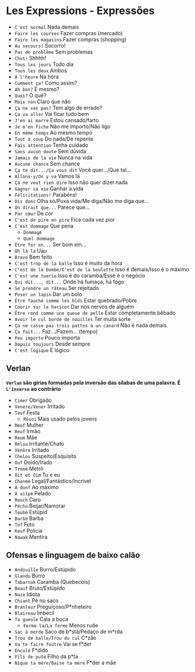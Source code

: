 # Les Expressions - Expressões

-   `C'est normal` Nada demais
-   `Faire les courses` Fazer compras (mercado)
-   `Faire les magasins` Fazer compras (shopping)
-   `Au secours!` Socorro!
-   `Pas de problème` Sem problemas
-   `Chut!` Shhhh!
-   `Tous les jours` Todo dia
-   `Tous les deux` Ambos
-   `À l'heure` Na hora
-   `Comment ça?` Como assim?
-   `Ah bon?` É mesmo?
-   `Quoi?` O quê?
-   `Mais non` Claro que não
-   `Ça ne vas pas?` Tem algo de errado?
-   `Ça va aller` Vai ficar tudo bem
-   `J'en ai marre` Estou cansado/farto
-   `Je m'en fiche` Não me importo/Não ligo
-   `En même temps` Ao mesmo tempo
-   `Tout à coup` Do nada/De repente
-   `Fais attention` Tenha cuidado
-   `Sans aucun doute` Sem dúvida
-   `Jamais de la vie` Nunca na vida
-   `Aucune chance` Sem chance
-   `Ça te dit.../Ça vous dit` Você quer.../Que tal...
-   `Allons-y/On y va` Vamos lá
-   `Ça ne veut rien dire` Isso não quer dizer nada
-   `Gagner sa vie` Ganhar a vida
-   `Félicitations!` Parabéns!
-   `Dis donc` Olha só/Puxa vida/Me diga/Não me diga que...
-   `On dirait que...` Parece que...
-   `Par cœur` De cor
-   `C'est de pire en pire` Fica cada vez pior
-   `C'est dommage` Que pena
    -   `Dommage`
    -   `Quel dommage`
-   `Être for en...` Ser bom em...
-   `Oh là là` Uau
-   `Bravo` Bem feito
-   `C'est trop de la balle` Isso é muito da hora
-   `C'est de la bombe/C'est de la boulette` Isso é demais/Isso é o máximo
-   `C'est une tuerie` Isso é do caramba/Esse é o negócio
-   `Qui dit..., dit...` Onde há fumaça, há fogo
-   `Se prendre un râteau` Ser rejeitado
-   `Poser un lapin` Dar um bolo
-   `Être fauché comme les blés` Estar quebrado/Pobre
-   `Courir sur le haricot` Dar nos nervos de alguém
-   `Être rond comme une queue de pelle` Estar completamente bêbado
-   `Avoir le cul bordé de nouilles` Ter muita sorte
-   `Ça ne casse pas trois pattes à un canard` Não é nada demais
-   `Ça fait...` Faz.../Fazem... (tempo)
-   `Peu importe` Pouco importa
-   `Depuis toujours` Desde sempre
-   `C'est logique` É lógico

## Verlan

**`Verlan` são gírias formadas pela inversão das sílabas de uma palavra. É `L'inverse` ao contrário**

-   `Cimer` Obrigado
-   `Venere/Vener` Irritado
-   `Teuf` Festa
    -   `Résoi` Mais usado pelos jovens
-   `Meuf` Mulher
-   `Reuf` Irmão
-   `Reum` Mãe
-   `Relou` Irritante/Chato
-   `Vénère` Irritado
-   `Chelou` Suspeito/Esquisito
-   `Ouf` Doido/Irado
-   `Tromé` Metrô
-   `Oit et Oim` Tu e eu
-   `Chanmé` Legal/Fantástico/Incrível
-   `À donf` Ao máximo
-   `À oilpé` Pelado
-   `Reuch` Caro
-   `Pécho` Beijar/Namorar
-   `Teubé` Estúpid
-   `Barbe` Barba
-   `Tof` Foto
-   `Keuf` Polícia
-   `Nawak` Mentira

## Ofensas e linguagem de baixo calão

-   `Andouille` Burro/Estúpido
-   `Glandu` Burro
-   `Tabarnak` Caramba (Quebecois)
-   `Beauf` Bruto/Estúpido
-   `Naze` Idiota
-   `Chiant` Pé no saco
-   `Branleur` Preguiçoso/P\*nheteiro
-   `Blaireau` Imbecil
-   `Ta gueule` Cala a boca
    -   `Ferme-la/La ferme` Menos rude
-   `Sac à merde` Saco de b\*sta/Pedaço de m\*rda
-   `Trou de balle/Trou du cul` C\*zão
-   `Va te faire foutre` Vai se f\*der
-   `Enculé` F\*dido
-   `Fils de pute` Filho da p\*ta
-   `Nique ta mère/Baise ta mère` F\*der a mãe
